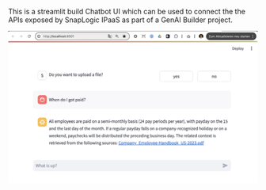 This is a streamlit build Chatbot UI which can be used to connect the the APIs exposed by SnapLogic IPaaS as part of a GenAI Builder project.

![Chatbot UI](https://github.com/mpentzek/SL-Chatbot-UI/blob/main/images/Chatbot.png?raw=true)
